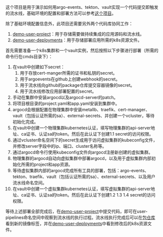 这个项目是用于演示如何用argo-events、tekton、vault实现一个代码提交即触发的流水线，基础环境的配置和部署方法可以参考[这个项目](https://github.com/lanbingcloud/demo-vcluster-tekton-argoevents-vaultagent-externalsecrets)。

除了基础环境配置信息外，此项目还需要另外两个代码库协同工作：

1. [demo-user-project](https://github.com/lanbingcloud/demo-user-project)：用于存储需要做持续集成的应用源码和流水线。
2. [demo-user-deployments](https://github.com/lanbingcloud/demo-user-deployments)：用于存储部署应用所需的k8s资源文件。

首先需要准备一个k8s集群和一个vault实例，然后按照以下步骤进行部署（所需的命令行在cmds目录下）：

1. 在vault中创建如下secret：
   1) 用于存放cert-manger所需的证书和私钥的secret。
   2) 用于argoevents在github上创建webhook的secret。
   3) 用于流水线向github的package仓库提交容器镜像的secret。
   4) 用于流水线修改应用部署配置的secret。
2. 手动在集群中安装argocd以及argocd-server的patch。
3. 将项目根目录的project.yaml和app.yaml安装到集群中。
4. argocd会根据配置在物理集群中安装metallb、traefik、cert-manager、vault（包括认证所需的sa）、external-secrets、并创建一个vcluster，等待初始化完成。
5. 在vault中创建一个物理集群kubernetes认证，填写物理集群的api-server地址、ca证书、认证sa的token。然后在此认证下创建1.1 secret的访问权限。
6. 通过vcluster命名空间下的secret生成用于访问虚拟集群的kubeconfig文件，并修改server字段中的ip、端口、cluster名称等。
7. 通过argocd命令行使用kubeconfig文件向argocd注册新创建的虚拟集群。
8. 物理集群的argocd自动向虚拟集群中部署argocd，以及用于虚拟集群内部初始化所需的project和app资源。
9. 等待虚拟集群内部的argocd完成所有工具的部署，包括：argo-events、tekton、traefik、vault（包括认证所需的sa）、external-secrets、以及用户流水线命名空间。
10. 在vault中创建一个虚拟集群kubernetes认证，填写虚拟集群的api-server地址、ca证书、认证sa的token。然后在此认证下创建1.2 1.3 1.4 secret的访问权限。

等待上述部署全部完成后，在[demo-user-project](https://github.com/lanbingcloud/demo-user-project)中提交代码，即可在user-pipelines命名空间中观察到流水线的执行过程。流水线执行完成后可以在[包仓库](https://github.com/orgs/lanbingcloud/packages)看到新的镜像标签，并在[demo-user-deployments](https://github.com/lanbingcloud/demo-user-deployments)中看到修改后的k8s资源文件。